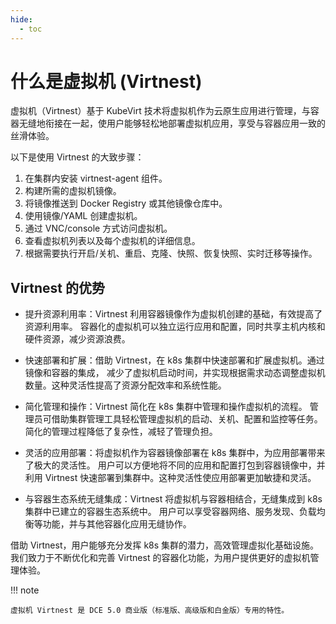 ```yaml
---
hide:
  - toc
---
```


# 什么是虚拟机 (Virtnest)

虚拟机（Virtnest）基于 KubeVirt 技术将虚拟机作为云原生应用进行管理，与容器无缝地衔接在一起，使用户能够轻松地部署虚拟机应用，享受与容器应用一致的丝滑体验。

以下是使用 Virtnest 的大致步骤：

1. 在集群内安装 virtnest-agent 组件。
2. 构建所需的虚拟机镜像。
3. 将镜像推送到 Docker Registry 或其他镜像仓库中。
4. 使用镜像/YAML 创建虚拟机。
5. 通过 VNC/console 方式访问虚拟机。
6. 查看虚拟机列表以及每个虚拟机的详细信息。
7. 根据需要执行开启/关机、重启、克隆、快照、恢复快照、实时迁移等操作。

## Virtnest 的优势

- 提升资源利用率：Virtnest 利用容器镜像作为虚拟机创建的基础，有效提高了资源利用率。
  容器化的虚拟机可以独立运行应用和配置，同时共享主机内核和硬件资源，减少资源浪费。

- 快速部署和扩展：借助 Virtnest，在 k8s 集群中快速部署和扩展虚拟机。通过镜像和容器的集成，
  减少了虚拟机启动时间，并实现根据需求动态调整虚拟机数量。这种灵活性提高了资源分配效率和系统性能。

- 简化管理和操作：Virtnest 简化在 k8s 集群中管理和操作虚拟机的流程。
  管理员可借助集群管理工具轻松管理虚拟机的启动、关机、配置和监控等任务。简化的管理过程降低了复杂性，减轻了管理负担。

- 灵活的应用部署：将虚拟机作为容器镜像部署在 k8s 集群中，为应用部署带来了极大的灵活性。
  用户可以方便地将不同的应用和配置打包到容器镜像中，并利用 Virtnest 快速部署到集群中。这种灵活性使应用部署更加敏捷和灵活。

- 与容器生态系统无缝集成：Virtnest 将虚拟机与容器相结合，无缝集成到 k8s 集群中已建立的容器生态系统中。
  用户可以享受容器网络、服务发现、负载均衡等功能，并与其他容器化应用无缝协作。

借助 Virtnest，用户能够充分发挥 k8s 集群的潜力，高效管理虚拟化基础设施。
我们致力于不断优化和完善 Virtnest 的容器化功能，为用户提供更好的虚拟机管理体验。

!!! note

    虚拟机 Virtnest 是 DCE 5.0 商业版（标准版、高级版和白金版）专用的特性。
